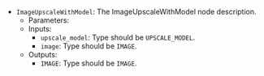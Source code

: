 - `ImageUpscaleWithModel`: The ImageUpscaleWithModel node description.
    - Parameters:
    - Inputs:
        - `upscale_model`: Type should be `UPSCALE_MODEL`.
        - `image`: Type should be `IMAGE`.
    - Outputs:
        - `IMAGE`: Type should be `IMAGE`.
